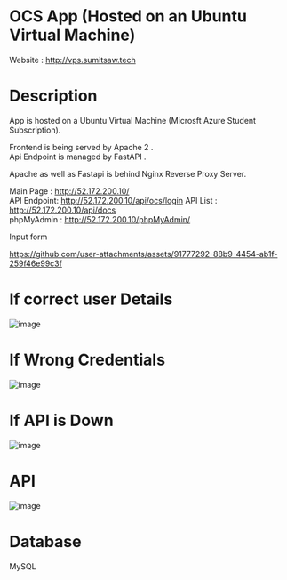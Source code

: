 
# OCS App (Hosted on an Ubuntu Virtual Machine)

Website : http://vps.sumitsaw.tech

# Description  
App is hosted on a Ubuntu Virtual Machine (Microsft Azure Student Subscription).  

Frontend is being served by Apache 2 .   
Api Endpoint is  managed by FastAPI .  

Apache as well as Fastapi is behind Nginx Reverse Proxy Server.  


Main Page  : http://52.172.200.10/  
API Endpoint:  http://52.172.200.10/api/ocs/login 
API List : http://52.172.200.10/api/docs   
phpMyAdmin : http://52.172.200.10/phpMyAdmin/  


Input form  



https://github.com/user-attachments/assets/91777292-88b9-4454-ab1f-259f46e99c3f


# If correct user Details  
![image](https://github.com/user-attachments/assets/53ebcad2-ffb4-4549-a8f6-ac937f091fc7)

# If Wrong Credentials  
![image](https://github.com/user-attachments/assets/26ea1c4b-98f8-4bf4-8c00-2765d5d167bb)

# If API is Down  
![image](https://github.com/user-attachments/assets/0d2d5055-0ff9-41ee-b1e0-acde74ddb163)




# API
![image](https://github.com/user-attachments/assets/2b39068b-ec01-42d3-9791-27a157ba3311)


# Database 
MySQL


